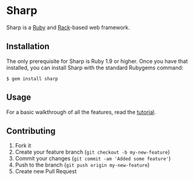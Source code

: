 # Sharp

Sharp is a [Ruby][ruby] and [Rack][rack]-based web framework.

## Installation

The only prerequisite for Sharp is Ruby 1.9 or higher.  Once you have that installed, you can install Sharp with the standard Rubygems command:

    $ gem install sharp

## Usage

For a basic walkthrough of all the features, read the [tutorial][tutorial].

## Contributing

1. Fork it
2. Create your feature branch (`git checkout -b my-new-feature`)
3. Commit your changes (`git commit -am 'Added some feature'`)
4. Push to the branch (`git push origin my-new-feature`)
5. Create new Pull Request

[ruby]: http://www.ruby-lang.org
[rack]: http://rack.github.com
[tutorial]: https://github.com/pjb3/sharp/blob/master/TUTORIAL.md#creating-your-first-app